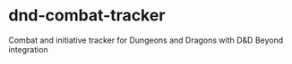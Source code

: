 # dnd-combat-tracker
Combat and initiative tracker for Dungeons and Dragons with D&amp;D Beyond integration
